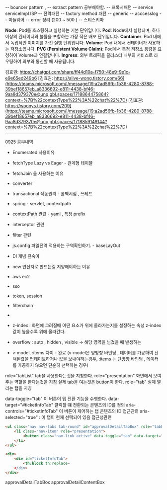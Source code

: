 
-- bouncer pattern , 
-- extract pattern 공부해야함.
-- 프록시패턴 
-- service serviceImpl ISP
-- 전략패턴
-- factory method 패턴
-- generic
-- acccesslog
-- 미들웨어
-- error 정리 (200 ~ 500 )
-- 스티스키마

**Node**: Pod를 호스팅하고 실행하는 기본 단위입니다.
**Pod**: Node에서 실행되며, 하나 이상의 컨테이너와 볼륨을 포함하는 가장 작은 배포 단위입니다.
**Container**: Pod 내에서 독립적인 이미지를 가진 실행 단위입니다.
**Volume**: Pod 내에서 컨테이너가 사용하는 저장소입니다.
**PVC (Persistent Volume Claim)**: Pod에서 특정 저장소 용량을 요청하여 Volume과 연결합니다.
**Ingress**: 외부 트래픽을 클러스터 내부의 서비스로 라우팅하여 외부와 통신할 때 사용됩니다.


김효권: https://chatgpt.com/share/ff44d10a-f750-48e9-9e1c-e9e65ed249b6
[김효권: https://alive-wong.tistory.com/66](https://teams.microsoft.com/l/message/19:a2ad56fb-1b36-4280-8788-39bef18657eb_a8336692-e811-4438-bf46-9aa8d379370e@unq.gbl.spaces/1718864475864?context=%7B%22contextType%22%3A%22chat%22%7D)
[김효권: https://woonys.tistory.com/209](https://teams.microsoft.com/l/message/19:a2ad56fb-1b36-4280-8788-39bef18657eb_a8336692-e811-4438-bf46-9aa8d379370e@unq.gbl.spaces/1718859149144?context=%7B%22contextType%22%3A%22chat%22%7D)

---

0925 공부내역

- Enumerated 사용이유
- fetchType Lazy vs Eager - 관계형 테이블
- fetchJoin 을 사용하는 이유  
- converter 
- transactional 작동원리  - 롤백시점 , 쓰레드
- spring - servlet, contextpath 
- contextPath 관련  - yaml , 특정 prefix
- interceptor 관련 
- filter 관련 
- js.config 파일전역 적용하는 구역확인하기. - baseLayOut
- DI 개념 깊숙이  
- new 연산자로 만드는걸 지양해야하는 이유
- aws ec2
- sso
- token, session
- filterchain 



- 
- z-index : 화면에 그려질때 어떤 요소가 위에 올라가는지를 설정하는 속성 z-index 값이 높을수록 위에 올라간다.
- overflow : auto , hidden , visible  -> 해당 영역을 넘겼을 때 발생하는 
- v-model, :items 차이 - 완료  (v-model은 양방향 바인딩 , 데이터를 가공하여 선택된값을 업데이트하거나 값을 보내야하는경우, :items 는 단방향 바인딩 , 데이터를 가공하지 않으면 단순히 선택하는 경우)

role="tabList" tab을 사용한다는것을 지칭한다.
role="presentation" 화면에서 보여주는 역할을 한다는것을 지칭
실제 tab을 여는것은 button이 한다.
role="tab" 실제 열리는 탭을 지칭

data-toggle="tab" 이 버튼이 탭 전환 기능을 수행한다.
data-target="#ticketInfoTab" 클릭할 떄 전환되는 콘텐츠의 ID를 정의
aria-controls="#ticketInfoTab" 이 버튼이 제어하는 탭 콘텐츠의 ID
접근관련
aria-selected="true" : 이 탭이 현재 선택되어 있음 
접근성관련 


```html
<ul class="nav nav-tabs tab-round" id="approvalDetailTabBox" role="tabList">
	<li class="nav-item" role="presentation">
		<button class="nav-link active" data-toggle="tab" data-target="#ticketInfoTab" type="button" role="tab" aria-controls="#ticketInfoTab" aria-selected="true"></button>
	</li>
</ul>

<div>
	<div id="ticketInfoTab">
		<th:block th:replace=
	</div>
</div>
```


approvalDetailTabBox
approvalDetailContentBox